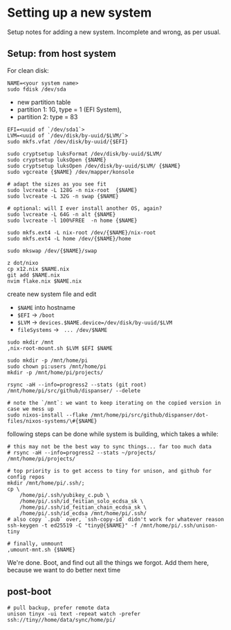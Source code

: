 # Setting up a new system

Setup notes for adding a new system. Incomplete and wrong, as per usual.

## Setup: from host system

For clean disk:
```fish
NAME=<your system name>
sudo fdisk /dev/sda
```
- new partition table
- partition 1: 1G, type = 1 (EFI System),
- partition 2: type = 83

```fish
EFI=<uuid of `/dev/sda1`>
LVM=<uuid of `/dev/disk/by-uuid/$LVM/`>
sudo mkfs.vfat /dev/disk/by-uuid/{$EFI}

sudo cryptsetup luksFormat /dev/disk/by-uuid/$LVM/
sudo cryptsetup luksOpen {$NAME}
sudo cryptsetup luksOpen /dev/disk/by-uuid/$LVM/ {$NAME}
sudo vgcreate {$NAME} /dev/mapper/konsole

# adapt the sizes as you see fit
sudo lvcreate -L 128G -n nix-root  {$NAME}
sudo lvcreate -L 32G -n swap {$NAME}

# optional: will I ever install another OS, again?
sudo lvcreate -L 64G -n alt {$NAME}
sudo lvcreate -l 100%FREE  -n home {$NAME}

sudo mkfs.ext4 -L nix-root /dev/{$NAME}/nix-root
sudo mkfs.ext4 -L home /dev/{$NAME}/home

sudo mkswap /dev/{$NAME}/swap
```

```fish
z dot/nixo
cp x12.nix $NAME.nix
git add $NAME.nix
nvim flake.nix $NAME.nix
```
create new system file and edit
- `$NAME` into hostname
- `$EFI` -> `/boot` 
- `$LVM` -> `devices.$NAME.device=/dev/disk/by-uuid/$LVM`
- `fileSystems` -> ` ... /dev/$NAME`

```fish
sudo mkdir /mnt
,nix-root-mount.sh $LVM $EFI $NAME

sudo mkdir -p /mnt/home/pi
sudo chown pi:users /mnt/home/pi
mkdir -p /mnt/home/pi/projects/

rsync -aH --info=progress2 --stats (git root) /mnt/home/pi/src/github/dispanser/ --delete

# note the `/mnt`: we want to keep iterating on the copied version in case we mess up
sudo nixos-install --flake /mnt/home/pi/src/github/dispanser/dot-files/nixos-systems/\#{$NAME}
```

following steps can be done while system is building, which takes a while:

```fish
# this may not be the best way to sync things... far too much data
# rsync -aH --info=progress2 --stats ~/projects/ /mnt/home/pi/projects/

# top priority is to get access to tiny for unison, and github for config repos
mkdir /mnt/home/pi/.ssh/; 
cp \
	/home/pi/.ssh/yubikey_c.pub \
	/home/pi/.ssh/id_feitian_solo_ecdsa_sk \
	/home/pi/.ssh/id_feitian_chain_ecdsa_sk \
	/home/pi/.ssh/id_ecdsa /mnt/home/pi/.ssh/
# also copy `.pub` over, `ssh-copy-id` didn't work for whatever reason
ssh-keygen -t ed25519 -C "tiny@{$NAME}" -f /mnt/home/pi/.ssh/unison-tiny

# finally, unmount
,umount-mnt.sh {$NAME}
```

We're done. Boot, and find out all the things we forgot. Add them here, because we want to do better next time

## post-boot

```fish
# pull backup, prefer remote data
unison tinyx -ui text -repeat watch -prefer ssh://tiny//home/data/sync/home/pi/

```
